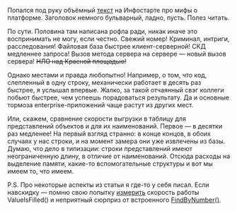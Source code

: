 ﻿Попался под руку объёмный [текст](https://infostart.ru/1c/articles/2434171/) на Инфостарте про мифы о платформе. Заголовок немного бульварный, ладно, пусть. Полез читать.

По сути. Половина там написана рофла ради, никак иначе это воспринимать не могу, если честно. Свежий номер! Криминал, интриги, расследования! Файловая база быстрее клиент-серверной! СКД медленнее запроса! Вызов метода сервера на сервере — новый вызов сервера! <s>НЛО над Красной площадью!</s>

Однако местами и правда любопытно! Например, о том, что код, слепленный в одну строку, механически работает в десять раз быстрее, я услышал впервые. Жалко, за такой отчаянный свэг коллеги побьют быстрее, чем успеешь порадоваться результату. Да и основные тормоза enterprise-приложений чаще растут из других мест.

Или, скажем, сравнение скорости выгрузки в таблицу для представлений объектов и для их наименований. Первое — в десятки раз медленее! На первый взгляд странно: в конце концов, в обоих случаях у нас строки, и на момент замера они уже извлечены из базы. Думаю, что дело в типизации: строки представлений имеют неограниченную длину, в отличие от наименований. Отсюда расходы на выделение памяти, какие-то вспомогательные структуры и вот мы имеем то, что имеем.
    
P.S. Про некоторые аспекты из статьи я где-то у себя писал. Если навскидку — помню свою попытку [измерить](/notes/is-ref-empty) скорость работы ValueIsFilled() и неприятный сюрприз от встроенного [FindByNumber()](/notes/method-with-surprise).
